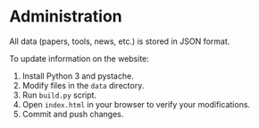 # Administration #

All data (papers, tools, news, etc.) is stored in JSON format.

To update information on the website:

1. Install Python 3 and pystache.
2. Modify files in the `data` directory.
3. Run `build.py` script.
4. Open `index.html` in your browser to verify your modifications.
5. Commit and push changes.